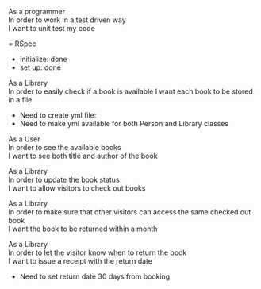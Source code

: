 As a programmer  
In order to work in a test driven way  
I want to unit test my code

= RSpec
- initialize: done
- set up: done


As a Library          
In order to easily check if a book is available
I want each book to be stored in a file 

- Need to create yml file: 
- Need to make yml available for both Person and Library classes

As a User  
In order to see the available books  
I want to see both title and author of the book

As a Library   
In order to update the book status   
I want to allow visitors to check out books

As a Library  
In order to make sure that other visitors can access the same checked out book  
I want the book to be returned within a month

As a Library  
In order to let the visitor know 
when to return the book  
I want to issue a receipt with the return date 

- Need to set return date 30 days from booking





